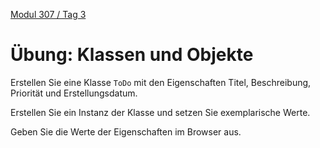  [Modul 307 / Tag 3](/ilv.307/03-modul-307)

# Übung: Klassen und Objekte

Erstellen Sie eine Klasse `ToDo` mit den Eigenschaften Titel, Beschreibung, Priorität und Erstellungsdatum.

Erstellen Sie ein Instanz der Klasse und setzen Sie exemplarische Werte.

Geben Sie die Werte der Eigenschaften im Browser aus.
<!--stackedit_data:
eyJoaXN0b3J5IjpbMTY5MDA3Njc1Myw1NTMxMjcwNDZdfQ==
-->